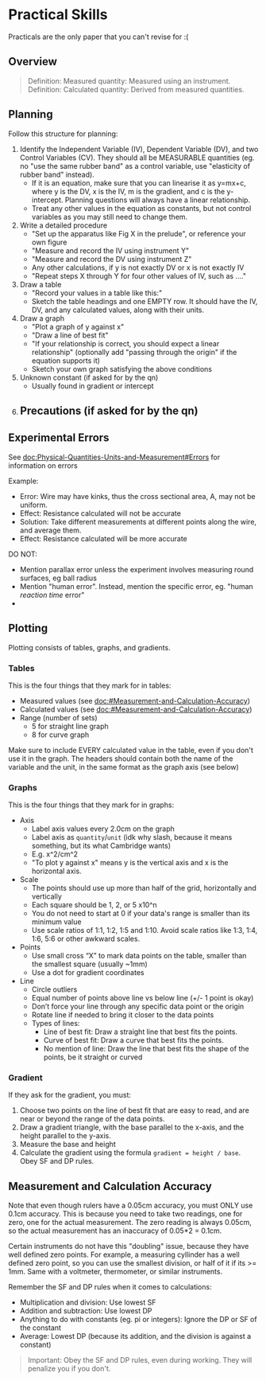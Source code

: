 # Practical Skills

Practicals are the only paper that you can't revise for :(

## Overview

> Definition: Measured quantity: Measured using an instrument.
> Definition: Calculated quantity: Derived from measured quantities.

## Planning

Follow this structure for planning:

1. Identify the Independent Variable (IV), Dependent Variable (DV), and two Control Variables (CV). They should all be 
MEASURABLE quantities (eg. no "use the same rubber band" as a control variable, use "elasticity of rubber band" instead).
    - If it is an equation, make sure that you can linearise it as y=mx+c, where y is the DV, x is the IV, m is the
    gradient, and c is the y-intercept. Planning questions will always have a linear relationship.
    - Treat any other values in the equation as constants, but not control variables as you may still need to change 
    them.
2. Write a detailed procedure
    - "Set up the apparatus like Fig X in the prelude", or reference your own figure
    - "Measure and record the IV using instrument Y"
    - "Measure and record the DV using instrument Z"
    - Any other calculations, if y is not exactly DV or x is not exactly IV
    - "Repeat steps X through Y for four other values of IV, such as ...."
3. Draw a table
    - "Record your values in a table like this:"
    - Sketch the table headings and one EMPTY row. It should have the IV, DV, and any calculated values, along with 
    their units.
4. Draw a graph
    - "Plot a graph of y against x"
    - "Draw a line of best fit"
    - "If your relationship is correct, you should expect a linear relationship" (optionally add "passing through the 
    origin" if the equation supports it)
    - Sketch your own graph satisfying the above conditions
5. Unknown constant (if asked for by the qn)
    - Usually found in gradient or intercept
6. Precautions (if asked for by the qn)
    - 

## Experimental Errors
See <doc:Physical-Quantities-Units-and-Measurement#Errors> for information on errors

Example:
- Error: Wire may have kinks, thus the cross sectional area, A, may not be uniform.
- Effect: Resistance calculated will not be accurate
- Solution: Take different measurements at different points along the wire, and average them.
- Effect: Resistance calculated will be more accurate

DO NOT:
- Mention parallax error unless the experiment involves measuring round surfaces, eg ball radius
- Mention "human error". Instead, mention the specific error, eg. "human _reaction time_ error"
- 

## Plotting

Plotting consists of tables, graphs, and gradients.

### Tables

This is the four things that they mark for in tables:
- Measured values (see <doc:#Measurement-and-Calculation-Accuracy>)
- Calculated values (see <doc:#Measurement-and-Calculation-Accuracy>)
- Range (number of sets)
    - 5 for straight line graph
    - 8 for curve graph

Make sure to include EVERY calculated value in the table, even if you don't use it in the graph. The headers should 
contain both the name of the variable and the unit, in the same format as the graph axis (see below)

### Graphs

This is the four things that they mark for in graphs:
- Axis
    - Label axis values every 2.0cm on the graph
    - Label axis as `quantity`/`unit` (idk why slash, because it means something, but its what Cambridge wants)
    - E.g. x^2/cm^2
    - "To plot y against x" means y is the vertical axis and x is the horizontal axis.
- Scale
    - The points should use up more than half of the grid, horizontally and vertically
    - Each square should be 1, 2, or 5 x10^n
    - You do not need to start at 0 if your data's range is smaller than its minimum value
    - Use scale ratios of 1:1, 1:2, 1:5 and 1:10. Avoid scale ratios like 1:3, 1:4, 1:6, 5:6 or other awkward scales.
- Points
    - Use small cross “X” to mark data points on the table, smaller than the smallest square (usually ~1mm)
    - Use a dot for gradient coordinates
- Line
    - Circle outliers
    - Equal number of points above line vs below line (+/- 1 point is okay)
    - Don’t force your line through any specific data point or the origin
    - Rotate line if needed to bring it closer to the data points
    - Types of lines:
        - Line of best fit: Draw a straight line that best fits the points.
        - Curve of best fit: Draw a curve that best fits the points.
        - No mention of line: Draw the line that best fits the shape of the points, be it straight or curved

### Gradient

If they ask for the gradient, you must:
1. Choose two points on the line of best fit that are easy to read, and are near or beyond the range of the data points.
2. Draw a gradient triangle, with the base parallel to the x-axis, and the height parallel to the y-axis.
3. Measure the base and height
4. Calculate the gradient using the formula `gradient = height / base`. Obey SF and DP rules.

## Measurement and Calculation Accuracy
Note that even though rulers have a 0.05cm accuracy, you must ONLY use 0.1cm accuracy. This is because you need to take 
two readings, one for zero, one for the actual measurement. The zero reading is always 0.05cm, so the actual measurement 
has an inaccuracy of 0.05*2 = 0.1cm.

Certain instruments do not have this "doubling" issue, because they have well defined zero points. For example, a 
measuring cyllinder has a well defined zero point, so you can use the smallest division, or half of it if its >= 1mm. 
Same with a voltmeter, thermometer, or similar instruments.

Remember the SF and DP rules when it comes to calculations:
- Multiplication and division: Use lowest SF
- Addition and subtraction: Use lowest DP
- Anything to do with constants (eg. pi or integers): Ignore the DP or SF of the constant
- Average: Lowest DP (because its addition, and the division is against a constant)

> Important: Obey the SF and DP rules, even during working. They will penalize you if you don't.
